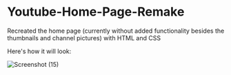 # Youtube-Home-Page-Remake
Recreated the home page (currently without added functionality besides the thumbnails and channel pictures) with HTML and CSS

Here's how it will look:


![Screenshot (15)](https://github.com/mayacoding04/Youtube-Home-Page-Remake/assets/121353891/2e31b50d-8648-44d2-9e7e-60205d95dd5d)
